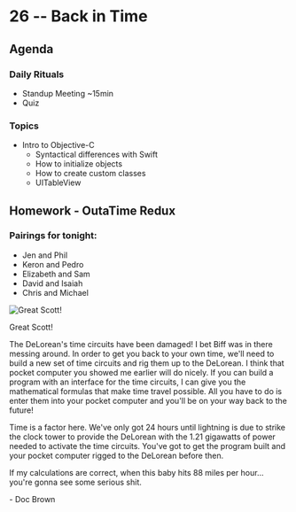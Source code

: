 # 26 -- Back in Time

## Agenda

### Daily Rituals

* Standup Meeting ~15min
* Quiz

### Topics

* Intro to Objective-C
	* Syntactical differences with Swift
	* How to initialize objects
	* How to create custom classes
	* UITableView

## Homework - OutaTime Redux

### Pairings for tonight:

* Jen and Phil
* Keron and Pedro
* Elizabeth and Sam
* David and Isaiah
* Chris and Michael

![Great Scott!](http://weknowmemes.com/wp-content/uploads/2011/10/great-scott-doc-back-to-the-future-drawing.jpg)

Great Scott!

The DeLorean's time circuits have been damaged! I bet Biff was in there messing around. In order to get you back to your own time, we'll need to build a new set of time circuits and rig them up to the DeLorean. I think that pocket computer you showed me earlier will do nicely. If you can build a program with an interface for the time circuits, I can give you the mathematical formulas that make time travel possible. All you have to do is enter them into your pocket computer and you'll be on your way back to the future!

Time is a factor here. We've only got 24 hours until lightning is due to strike the clock tower to provide the DeLorean with the 1.21 gigawatts of power needed to activate the time circuits. You've got to get the program built and your pocket computer rigged to the DeLorean before then.

If my calculations are correct, when this baby hits 88 miles per hour... you're gonna see some serious shit.

\- Doc Brown
